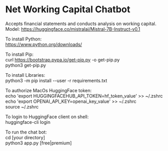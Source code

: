 # Net Working Capital Chatbot
Accepts financial statements and conducts analysis on working capital. <br>
Model: https://huggingface.co/mistralai/Mistral-7B-Instruct-v0.1<br>

To install Python:<br>
https://www.python.org/downloads/<br>

To install Pip:<br>
curl https://bootstrap.pypa.io/get-pip.py -o get-pip.py<br>
python3 get-pip.py<br>

To install Libraries:<br>
python3 -m pip install --user -r requirements.txt<br>

To authorize MacOs HuggingFace token:<br>
echo 'export HUGGINGFACEHUB_API_TOKEN=hf_token_value' >> ~/.zshrc<br>
echo 'export OPENAI_API_KEY=openai_key_value' >> ~/.zshrc<br>
source ~/.zshrc<br>

To login to HuggingFace client on shell:<br>
huggingface-cli login<br>

To run the chat bot:<br>
cd [your directory]<br>
python3 app.py [free|premium]
